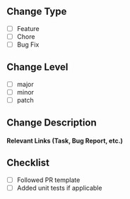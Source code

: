 ## Change Type

* [ ] Feature
* [ ] Chore
* [ ] Bug Fix

## Change Level

* [ ] major
* [ ] minor
* [ ] patch

## Change Description

#### Relevant Links (Task, Bug Report, etc.)

## Checklist

* [ ] Followed PR template
* [ ] Added unit tests if applicable

